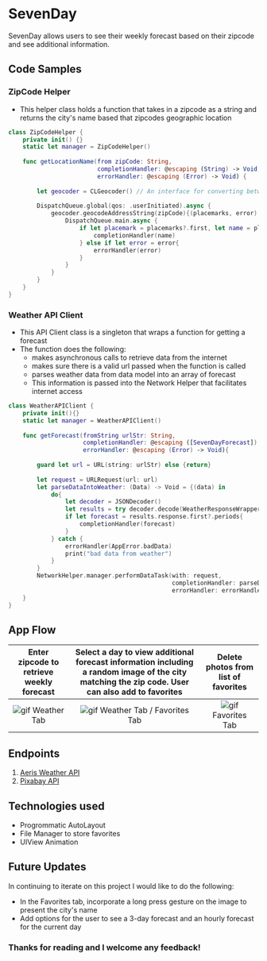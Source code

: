 # SevenDay

SevenDay allows users to see their weekly forecast based on their zipcode and see additional information.

## Code Samples

### ZipCode Helper
- This helper class holds a function that takes in a zipcode as a string and returns the city's name based that zipcodes geographic location

```swift
class ZipCodeHelper {
    private init() {}
    static let manager = ZipCodeHelper()
    
    func getLocationName(from zipCode: String,
                         completionHandler: @escaping (String) -> Void,
                         errorHandler: @escaping (Error) -> Void) {
        
        let geocoder = CLGeocoder() // An interface for converting between geographic coordinates and place names.
        
        DispatchQueue.global(qos: .userInitiated).async {
            geocoder.geocodeAddressString(zipCode){(placemarks, error) -> Void in
                DispatchQueue.main.async {
                    if let placemark = placemarks?.first, let name = placemark.locality {
                        completionHandler(name)
                    } else if let error = error{
                        errorHandler(error)
                    }
                }
            }
        }
    }
}

```

### Weather API Client
- This API Client class is a singleton that wraps a function for getting a forecast
- The function does the following:
  - makes asynchronous calls to retrieve data from the internet
  - makes sure there is a valid url passed when the function is called
  - parses weather data from data model into an array of forecast
  - This information is passed into the Network Helper that facilitates internet access

```swift
class WeatherAPIClient {
    private init(){}
    static let manager = WeatherAPIClient()
    
    func getForecast(fromString urlStr: String,
                     completionHandler: @escaping ([SevenDayForecast]) -> Void,
                     errorHandler: @escaping (Error) -> Void){
        
        guard let url = URL(string: urlStr) else {return}
        
        let request = URLRequest(url: url)
        let parseDataIntoWeather: (Data) -> Void = {(data) in
            do{
                let decoder = JSONDecoder()
                let results = try decoder.decode(WeatherResponseWrapper.self, from: data)
                if let forecast = results.response.first?.periods{
                    completionHandler(forecast)
                }
            } catch {
                errorHandler(AppError.badData)
                print("bad data from weather")
            }
        }
        NetworkHelper.manager.performDataTask(with: request,
                                              completionHandler: parseDataIntoWeather,
                                              errorHandler: errorHandler)
    }
}

```

## App Flow

Enter zipcode to retrieve weekly forecast | Select a day to view additional forecast information including a random image of the city matching the zip code. User can also add to favorites | Delete photos from list of favorites
:---: | :---: | :---: 
![gif](https://github.com/ncsouvenir/SevenDay/blob/master/Gifs/gettingForecastWithZipcode.gif) Weather Tab | ![gif](https://github.com/ncsouvenir/SevenDay/blob/master/Gifs/addingToFavorites.gif) Weather Tab / Favorites Tab | ![gif](https://github.com/ncsouvenir/SevenDay/blob/master/Gifs/deletingFavorites.gif) Favorites Tab



## Endpoints

1. [Aeris Weather API](https://www.aerisweather.com/support/docs/api/)
2. [Pixabay API](https://pixabay.com/api/docs/)




## Technologies used

- Progrommatic AutoLayout
- File Manager to store favorites
- UIView Animation



## Future Updates
In continuing to iterate on this project I would like to do the following:

- In the Favorites tab, incorporate a long press gesture on the image to present the city's name
- Add options for the user to see a 3-day forecast and an hourly forecast for the current day


### Thanks for reading and I welcome any feedback!



